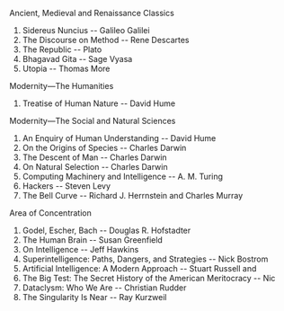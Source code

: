 Ancient, Medieval and Renaissance Classics

1. Sidereus Nuncius ­-- Galileo Galilei
2. The Discourse on Method -- Rene Descartes
3. The Republic -- Plato
4. Bhagavad Gita -- Sage Vyasa
5. Utopia -- Thomas More

Modernity—The Humanities

1. Treatise of Human Nature -- David Hume

Modernity—The Social and Natural Sciences

1. An Enquiry of Human Understanding -- David Hume
2. On the Origins of Species -- Charles Darwin
3. The Descent of Man -- Charles Darwin
4. On Natural Selection -- Charles Darwin
5. Computing Machinery and Intelligence -- A. M. Turing
6. Hackers -- Steven Levy
7. The Bell Curve -- Richard J. Herrnstein and Charles Murray

Area of Concentration

1. Godel, Escher, Bach -- Douglas R. Hofstadter
2. The Human Brain -- Susan Greenfield
3. On Intelligence -- Jeff Hawkins
4. Superintelligence: Paths, Dangers, and Strategies -- Nick Bostrom
5. Artificial Intelligence: A Modern Approach -- Stuart Russell and 
6. The Big Test: The Secret History of the American Meritocracy -- Nic
7. Dataclysm: Who We Are -- Christian Rudder
8. The Singularity Is Near -- Ray Kurzweil